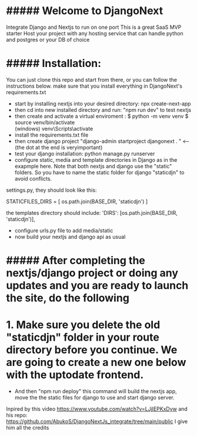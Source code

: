 # ##### Welcome to DjangoNext

Integrate Django and Nextjs to run on one port
This is a great SaaS MVP starter
Host your project with any hosting service that can handle python and postgres or your DB of choice

# ##### Installation:

You can just clone this repo and start from there, or you can follow the instructions below. make sure that you install everything in DjangoNext's requirements.txt

- start by installing nextjs into your desired directory: npx create-next-app
- then cd into new installed directory and run: "npm run dev" to test nextjs
- then create and activate a virtual enviroment :
  $ python -m venv venv
  $ source venv/bin/activate  
  (windows) venv\Scripts\activate
- install the requirements.txt file
- then create django project "django-admin startproject djangonext . " <-- (the dot at the end is veryimportant)
- test your django installation: python manage.py runserver
- configure static, media and template directories in Django as in the exapmple here. Note that both nextjs and django use the "static" folders. So you have to name the static folder for django "staticdjn" to avoid conflicts.

settings.py, they should look like this:

STATICFILES_DIRS = [
os.path.join(BASE_DIR, 'staticdjn')
]

the templates directory should include:
'DIRS': [os.path.join(BASE_DIR, 'staticdjn')],

- configure urls.py file to add media/static
- now build your nextjs and django api as usual

# ##### After completing the nextjs/django project or doing any updates and you are ready to launch the site, do the following

# 1. Make sure you delete the old "staticdjn" folder in your route directory before you continue. We are going to create a new one below with the uptodate frontend.

- And then "npm run deploy"
  this command will build the nextjs app, move the the static files for django to use and start django server.

Inpired by this video
https://www.youtube.com/watch?v=LJjlEPKxDyw
and his repo: https://github.com/AbukoS/DjangoNextJs_integrate/tree/main/public
I give him all the credits
